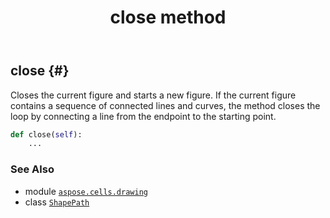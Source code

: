 ﻿---
title: close method
second_title: Aspose.Cells for Python via .NET API References
description: 
type: docs
weight: 30
url: /aspose.cells.drawing/shapepath/close/
is_root: false
---

## close {#}

Closes the current figure and starts a new figure. If the current figure contains a sequence of connected lines and curves, the method closes the loop by connecting a line from the endpoint to the starting point.



```python
def close(self):
    ...
```





### See Also
* module [`aspose.cells.drawing`](../../)
* class [`ShapePath`](/cells/python-net/aspose.cells.drawing/shapepath)

